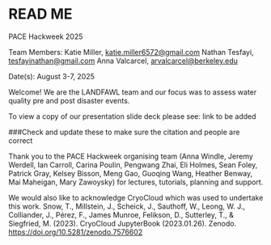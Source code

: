 # READ ME

PACE Hackweek 2025

Team Members: 
Katie Miller, katie.miller6572@gmail.com
Nathan Tesfayi, tesfayinathan@gmail.com
Anna Valcarcel, arvalcarcel@berkeley.edu

Date(s): August 3-7, 2025

Welcome! We are the LANDFAWL team and our focus was to assess water quality pre and post disaster events.

To view a copy of our presentation slide deck please see: link to be added

###Check and update these to make sure the citation and people are correct

Thank you to the PACE Hackweek organising team (Anna Windle, Jeremy Werdell, Ian Carroll, Carina Poulin, Pengwang Zhai, Eli Holmes, Sean Foley, Patrick Gray, Kelsey Bisson, Meng Gao, Guoqing Wang, Heather Benway, Mai Maheigan, Mary Zawoysky) for lectures, tutorials, planning and support.

We would also like to acknowledge CryoCloud which was used to undertake this work.
Snow, T., Millstein, J., Scheick, J., Sauthoff, W., Leong, W. J., Colliander, J., Pérez, F., James Munroe, Felikson, D., Sutterley, T., & Siegfried, M. (2023). CryoCloud JupyterBook (2023.01.26). Zenodo. https://doi.org/10.5281/zenodo.7576602

